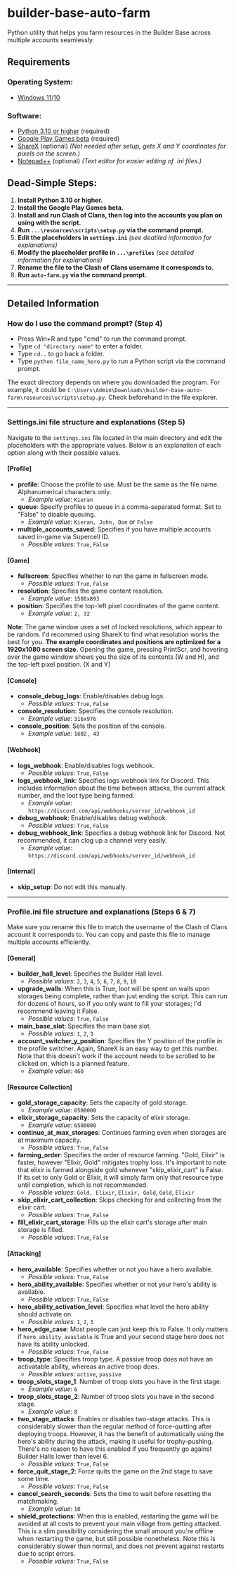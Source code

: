 # builder-base-auto-farm
Python utility that helps you farm resources in the Builder Base across multiple accounts seamlessly.
## Requirements
### Operating System:
- [Windows 11](https://www.microsoft.com/software-download/windows11)/[10](https://www.microsoft.com/en-us/software-download/windows10)

### Software:
- [Python 3.10 or higher](https://www.python.org/downloads/) (required)
- [Google Play Games beta](https://play.google.com/googleplaygames) (required)
- [ShareX](https://getsharex.com/downloads) (optional) _(Not needed after setup, gets X and Y coordinates for pixels on the screen.)_
- [Notepad++](https://notepad-plus-plus.org/downloads/) (optional) _(Text editor for easier editing of .ini files.)_

## Dead-Simple Steps:

1. **Install Python 3.10 or higher.**
2. **Install the Google Play Games beta.**
3. **Install and run Clash of Clans, then log into the accounts you plan on using with the script.**
4. **Run  `...\resources\scripts\setup.py` via the command prompt.**
5. **Edit the placeholders in `settings.ini`** _(see deatiled information for explanations)_
6. **Modify the placeholder profile in `...\profiles`** _(see detailed information for explanations)_
7. **Rename the file to the Clash of Clans username it corresponds to.**
8. **Run `auto-farm.py` via the command prompt.**

---

## Detailed Information

### How do I use the command prompt? (Step 4)
- Press Win+R and type "cmd" to run the command prompt.
- Type `cd "directory name"` to enter a folder.
- Type `cd..` to go back a folder.
- Type `python file_name_here.py` to run a Python script via the command prompt.

The exact directory depends on where you downloaded the program. For example, it could be `C:\Users\Admin\Downloads\builder-base-auto-farm\resources\scripts\setup.py`. Check beforehand in the file explorer.

---

### Settings.ini file structure and explanations (Step 5)
Navigate to the `settings.ini` file located in the main directory and edit the placeholders with the appropriate values. Below is an explanation of each option along with their possible values.

#### [Profile]
  - **profile**: Choose the profile to use. Must be the same as the file name. Alphanumerical characters only.
    - *Example value*: `Kieran`
  - **queue**: Specify profiles to queue in a comma-separated format. Set to "False" to disable queuing.
    - *Example value*: `Kieran, John, Doe` or `False`
  - **multiple_accounts_saved**: Specifies if you have multiple accounts saved in-game via Supercell ID.
    - *Possible values*: `True`, `False`

#### [Game]
  - **fullscreen**: Specifies whether to run the game in fullscreen mode.
    - *Possible values*: `True`, `False`
  - **resolution**: Specifies the game content resolution.
    - *Example value*: `1588x893`
  - **position**: Specifies the top-left pixel coordinates of the game content.
    - *Example value*: `2, 32`

  **Note**: The game window uses a set of locked resolutions, which appear to be random. I'd recommed using ShareX to  find what resolution works the best for you. **The example coordinates and positions are optimized for a 1920x1080 screen size.** Opening the game, pressing PrintScr, and hovering over the game window shows you the size of its contents (W and H), and the top-left pixel position. (X and Y)
  
#### [Console]
  - **console_debug_logs**: Enable/disables debug logs.
    - *Possible values*: `True`, `False`
  - **console_resolution**: Specifies the console resolution.
    - *Example value*: `316x976`
  - **console_position**: Sets the position of the console.
    - *Example value*: `1602, 43`

#### [Webhook]
  - **logs_webhook**: Enable/disables logs webhook.
    - *Possible values*: `True`, `False`
  - **logs_webhook_link**: Specifies logs webhook link for Discord. This includes information about the time between attacks, the current attack number, and the loot type being farmed.
    - *Example value*: `https://discord.com/api/webhooks/server_id/webhook_id`
  - **debug_webhook**: Enable/disables debug webhook.
    - *Possible values*: `True`, `False`
- **debug_webhook_link**: Specifies a debug webhook link for Discord. Not recommended, it can clog up a channel very easily.
  - *Example value*: `https://discord.com/api/webhooks/server_id/webhook_id`

#### [Internal]
  - **skip_setup**: Do not edit this manually.

---

### Profile.ini file structure and explanations (Steps 6 & 7)
Make sure you rename this file to match the username of the Clash of Clans account it corresponds to. You can copy and paste this file to manage multiple accounts efficiently.

#### [General]
- **builder_hall_level**: Specifies the Builder Hall level.
  - *Possible values*: `2`, `3`, `4`, `5`, `6`, `7`, `8`, `9`, `10`
- **upgrade_walls**: When this is True, loot will be spent on walls upon storages being complete, rather than just ending the script. This can run for dozens of hours, so if you only want to fill your storages; I'd recommend leaving it False.
  - *Possible values*: `True`, `False`
- **main_base_slot**: Specifies the main base slot.
  - *Possible values*: `1`, `2`, `3`
- **account_switcher_y_position**: Specifies the Y position of the profile in the profile switcher. Again, ShareX is an easy way to get this number. Note that this doesn't work if the account needs to be scrolled to be clicked on, which is a planned feature.
  - *Example value*: `460`

#### [Resource Collection]
- **gold_storage_capacity**: Sets the capacity of gold storage.
  - *Example value*: `6500000`
- **elixir_storage_capacity**: Sets the capacity of elixir storage.
  - *Example value*: `6500000`
- **continue_at_max_storages**: Continues farming even when storages are at maximum capacity.
  - *Possible values*: `True`, `False`
- **farming_order**: Specifies the order of resource farming. "Gold, Elixir" is faster, however "Elixir, Gold" mitigates trophy loss. It's important to note that elixir is farmed alongside gold whenever "skip_elixir_cart" is False. If its set to only Gold or Elixir, it will simply farm only that resource type until completion, which is not recommended.
  - *Possible values*: `Gold, Elixir`, `Elixir, Gold`, `Gold`, `Elixir`
- **skip_elixir_cart_collection**: Skips checking for and collecting from the elixir cart.
  - *Possible values*: `True`, `False`
- **fill_elixir_cart_storage**: Fills up the elixir cart's storage after main storage is filled.
  - *Possible values*: `True`, `False`

#### [Attacking]
- **hero_available**: Specifies whether or not you have a hero available.
  - *Possible values*: `True`, `False`
- **hero_ability_available**: Specifies whether or not your hero's ability is available.
  - *Possible values*: `True`, `False`
- **hero_ability_activation_level**: Specifies what level the hero ability should activate on.
  - *Possible values*: `1`, `2`, `3`
- **hero_edge_case**: Most people can just keep this to False. It only matters if `hero_ability_available` is True and your second stage hero does not have its ability unlocked.
  - *Possible values*: `True`, `False`
- **troop_type**: Specifies troop type. A passive troop does not have an activatable ability, whereas an active troop does.
  - *Possible values*: `active`, `passive`
- **troop_slots_stage_1**: Number of troop slots you have in the first stage.
  - *Example value*: `6`
- **troop_slots_stage_2**: Number of troop slots you have in the second stage.
  - *Example value*: `8`
- **two_stage_attacks**: Enables or disables two-stage attacks. This is considerably slower than the regular method of force-quitting after deploying troops. However, it has the benefit of automatically using the hero's ability during the attack, making it useful for trophy-pushing. There's no reason to have this enabled if you frequently go against Builder Halls lower than level 6.
  - *Possible values*: `True`, `False`
- **force_quit_stage_2**: Force quits the game on the 2nd stage to save some time.
  - *Possible values*: `True`, `False`
- **cancel_search_seconds**: Sets the time to wait before resetting the matchmaking.
  - *Example value*: `10`
- **shield_protections**: When this is enabled, restarting the game will be avoided at all costs to prevent your main village from getting attacked. This is a slim possibility considering the small amount you're offline when restarting the game, but still possible nonetheless. Note this is considerably slower than normal, and does not prevent against restarts due to script errors.
  - *Possible values*: `True`, `False`
